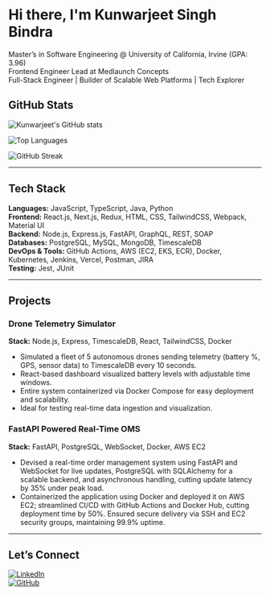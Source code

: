 # Hi there, I'm Kunwarjeet Singh Bindra

Master’s in Software Engineering @ University of California, Irvine (GPA: 3.96)  
Frontend Engineer Lead at Medlaunch Concepts  
Full-Stack Engineer | Builder of Scalable Web Platforms | Tech Explorer

## GitHub Stats

![Kunwarjeet's GitHub stats](https://github-readme-stats.vercel.app/api?username=KunwarBindra&show_icons=true&theme=tokyonight&include_all_commits=true&v=2)

![Top Languages](https://github-readme-stats.vercel.app/api/top-langs/?username=KunwarBindra&layout=compact&theme=tokyonight&langs_count=10&hide=jupyter%20notebook,html,css,pug,dockerfile,ejs&v=2)

![GitHub Streak](https://streak-stats.demolab.com?user=KunwarBindra&theme=tokyonight&date_format=j%20M%5B%20Y%5D&v=2)

---

## Tech Stack

**Languages:** JavaScript, TypeScript, Java, Python  
**Frontend:** React.js, Next.js, Redux, HTML, CSS, TailwindCSS, Webpack, Material UI  
**Backend:** Node.js, Express.js, FastAPI, GraphQL, REST, SOAP  
**Databases:** PostgreSQL, MySQL, MongoDB, TimescaleDB  
**DevOps & Tools:** GitHub Actions, AWS (EC2, EKS, ECR), Docker, Kubernetes, Jenkins, Vercel, Postman, JIRA  
**Testing:** Jest, JUnit  

---

## Projects

### Drone Telemetry Simulator  
**Stack:** Node.js, Express, TimescaleDB, React, TailwindCSS, Docker  
- Simulated a fleet of 5 autonomous drones sending telemetry (battery %, GPS, sensor data) to TimescaleDB every 10 seconds.  
- React-based dashboard visualized battery levels with adjustable time windows.  
- Entire system containerized via Docker Compose for easy deployment and scalability.  
- Ideal for testing real-time data ingestion and visualization.

### FastAPI Powered Real-Time OMS  
**Stack:** FastAPI, PostgreSQL, WebSocket, Docker, AWS EC2  
- Devised a real-time order management system using FastAPI and WebSocket for live updates, PostgreSQL with SQLAlchemy for a scalable backend, and asynchronous handling, cutting update latency by 35% under peak load.  
- Containerized the application using Docker and deployed it on AWS EC2; streamlined CI/CD with GitHub Actions and Docker Hub, cutting deployment time by 50%. Ensured secure delivery via SSH and EC2 security groups, maintaining 99.9% uptime.

---

## Let’s Connect

[![LinkedIn](https://img.shields.io/badge/LinkedIn-Kunwarjeet%20Bindra-blue?style=flat&logo=linkedin)](https://www.linkedin.com/in/kunwarjeet-singh-bindra-043296167/)  
[![GitHub](https://img.shields.io/badge/GitHub-KunwarBindra-black?style=flat&logo=github)](https://github.com/KunwarBindra)
